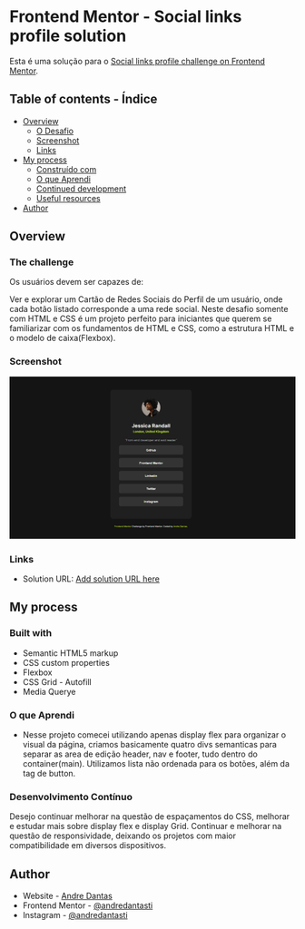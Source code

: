 # Frontend Mentor - Social links profile solution

Esta é uma solução para o [Social links profile challenge on Frontend Mentor](https://www.frontendmentor.io/challenges/social-links-profile-UG32l9m6dQ). 

## Table of contents - Índice

- [Overview](#overview)
  - [O Desafio](#O-Desafio)
  - [Screenshot](#screenshot)
  - [Links](#links)
- [My process](#my-process)
  - [Construído com](#Construído-Com)
  - [O que Aprendi](#what-i-learned)
  - [Continued development](#continued-development)
  - [Useful resources](#useful-resources)
- [Author](#author)


## Overview

### The challenge

Os usuários devem ser capazes de:

Ver e explorar um Cartão de Redes Sociais do Perfil de um usuário, onde cada botão listado corresponde a uma rede social. 
Neste desafio somente com HTML e CSS é um projeto perfeito para iniciantes que querem se familiarizar com os fundamentos de HTML e CSS, como a estrutura HTML e o modelo de caixa(Flexbox).

### Screenshot

![](./images/animacao.gif)


### Links

- Solution URL: [Add solution URL here](https://your-solution-url.com)


## My process

### Built with

- Semantic HTML5 markup
- CSS custom properties
- Flexbox
- CSS Grid - Autofill
- Media Querye


### O que Aprendi

- Nesse projeto comecei utilizando apenas display flex para organizar o visual da página, criamos basicamente quatro divs semanticas para separar as area de edição header, nav e footer, tudo dentro do container(main). Utilizamos lista não ordenada para os botões, além da tag de button. 

### Desenvolvimento Contínuo

Desejo continuar melhorar na questão de espaçamentos do CSS, melhorar e estudar mais sobre display flex e display Grid.
Continuar e melhorar na questão de responsividade, deixando os projetos com maior compatibilidade em diversos dispositivos.

## Author

- Website - [Andre Dantas](https://github.com/andredantasti)
- Frontend Mentor - [@andredantasti](https://www.frontendmentor.io/profile/andredantasti)
- Instagram - [@andredantasti](https://www.instagram.com/andredantasti)


